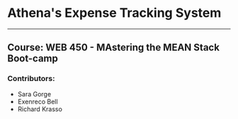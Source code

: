 # Athena's Expense Tracking System
<hr>

## Course: WEB 450 - MAstering the MEAN Stack Boot-camp

### Contributors:
  * Sara Gorge
  * Exenreco Bell
  * Richard Krasso